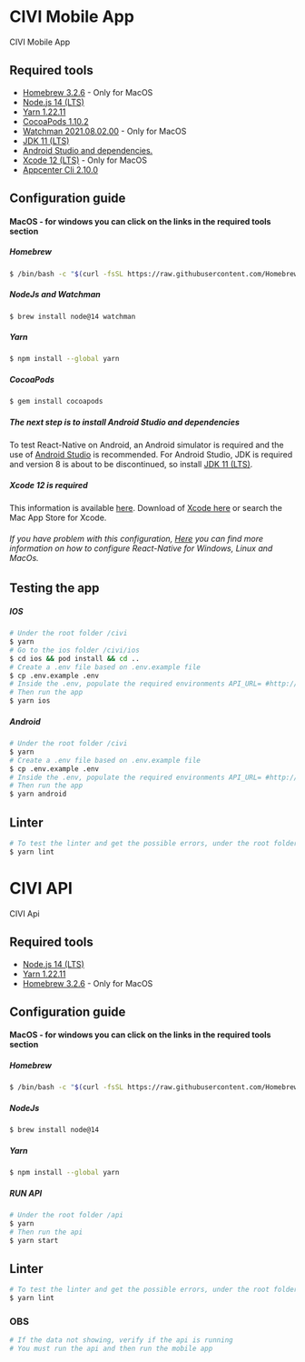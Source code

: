 # CIVI Mobile App

CIVI Mobile App

## Required tools
<!--ts-->
   * [Homebrew 3.2.6](#homebrew) - Only for MacOS
   * [Node.js 14 (LTS)](https://nodejs.org/en/download/)
   * [Yarn 1.22.11](https://classic.yarnpkg.com/en/docs/install/#windows-stable)
   * [CocoaPods 1.10.2](#cocoapods)
   * [Watchman 2021.08.02.00](#nodejs-and-watchman) - Only for MacOS
   * [JDK 11 (LTS)](https://www.oracle.com/java/technologies/javase-jdk11-downloads.html)
   * [Android Studio and dependencies.](https://developer.android.com/studio/)
   * [Xcode 12 (LTS)](#xcode-12-is-required) - Only for MacOS
   * [Appcenter Cli 2.10.0](https://docs.microsoft.com/pt-br/appcenter/cli/)
<!--te-->
## Configuration guide
#### MacOS - for windows you can click on the links in the required tools section
##### Homebrew
```bash
$ /bin/bash -c "$(curl -fsSL https://raw.githubusercontent.com/Homebrew/install/HEAD/install.sh)"
```
##### NodeJs and Watchman
```bash
$ brew install node@14 watchman
```
##### Yarn
```bash
$ npm install --global yarn
```
##### CocoaPods
```bash
$ gem install cocoapods
```

##### The next step is to install Android Studio and dependencies
To test React-Native on Android, an Android simulator is required and the use of [Android Studio](https://developer.android.com/studio/) is recommended. For Android Studio, JDK is required and version 8 is about to be discontinued, so install [JDK 11 (LTS)](https://www.oracle.com/java/technologies/javase-jdk11-downloads.html).

##### Xcode 12 is required
This information is available [here](https://reactnative.dev/blog/2021/03/12/version-0.64#major-dependency-version-changes). Download of [Xcode here](https://apps.apple.com/br/app/xcode/id497799835?mt=12) or search the Mac App Store for Xcode.
###### If you have problem with this configuration, [Here](https://react-native.rocketseat.dev/) you can find more information on how to configure React-Native for Windows, Linux and MacOs.
## Testing the app

##### IOS
```bash
# Under the root folder /civi
$ yarn
# Go to the ios folder /civi/ios
$ cd ios && pod install && cd ..
# Create a .env file based on .env.example file
$ cp .env.example .env
# Inside the .env, populate the required environments API_URL= #http://your-network-address:3333 or #http://localhost:3333
# Then run the app
$ yarn ios
```
##### Android
```bash
# Under the root folder /civi
$ yarn
# Create a .env file based on .env.example file
$ cp .env.example .env
# Inside the .env, populate the required environments API_URL= #http://your-network-address:3333
# Then run the app
$ yarn android
```
## Linter
```bash
# To test the linter and get the possible errors, under the root folder /civi
$ yarn lint
```

# CIVI API

CIVI Api

## Required tools
<!--ts-->
   * [Node.js 14 (LTS)](https://nodejs.org/en/download/)
   * [Yarn 1.22.11](https://classic.yarnpkg.com/en/docs/install/#windows-stable)
   * [Homebrew 3.2.6](#homebrew) - Only for MacOS
<!--te-->
## Configuration guide
#### MacOS - for windows you can click on the links in the required tools section
##### Homebrew
```bash
$ /bin/bash -c "$(curl -fsSL https://raw.githubusercontent.com/Homebrew/install/HEAD/install.sh)"
```
##### NodeJs
```bash
$ brew install node@14
```
##### Yarn
```bash
$ npm install --global yarn
```

##### RUN API
```bash
# Under the root folder /api
$ yarn
# Then run the api
$ yarn start
```
## Linter
```bash
# To test the linter and get the possible errors, under the root folder /civi
$ yarn lint
```
### OBS
```bash
# If the data not showing, verify if the api is running
# You must run the api and then run the mobile app
```

